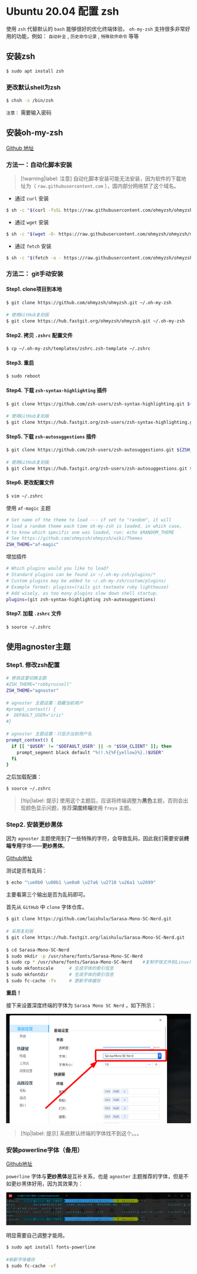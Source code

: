 # Ubuntu 20.04 配置 zsh

使用 `zsh` 代替默认的 `bash` 能够很好的优化终端体验， `oh-my-zsh` 支持很多非常好用的功能，例如： `自动补全` , `历史命令记录` , `特殊软件命令` 等等

## 安装zsh

```bash
$ sudo apt install zsh
```

### 更改默认shell为zsh

```bash
$ chsh -s /bin/zsh
```

`注意：` 需要输入密码

## 安装oh-my-zsh

[Github 地址](https://github.com/ohmyzsh/ohmyzsh)

### 方法一：自动化脚本安装

> [!warning|label: 注意]
> 自动化脚本安装可能无法安装，因为软件的下载地址为（ `raw.githubusercontent.com` ），国内部分网络禁了这个域名。

* 通过 `curl` 安装

```bash
$ sh -c "$(curl -fsSL https://raw.githubusercontent.com/ohmyzsh/ohmyzsh/master/tools/install.sh)"
```

* 通过 `wget` 安装

```bash
$ sh -c "$(wget -O- https://raw.githubusercontent.com/ohmyzsh/ohmyzsh/master/tools/install.sh)"
```

* 通过 `fetch` 安装

```bash
$ sh -c "$(fetch -o - https://raw.githubusercontent.com/ohmyzsh/ohmyzsh/master/tools/install.sh)"
```

### 方法二： git手动安装

#### Step1. clone项目到本地

```bash
$ git clone https://github.com/ohmyzsh/ohmyzsh.git ~/.oh-my-zsh

# 使用GitHub复刻版
$ git clone https://hub.fastgit.org/ohmyzsh/ohmyzsh.git ~/.oh-my-zsh
```

#### Step2. 拷贝 `.zshrc` 配置文件

```bash
$ cp ~/.oh-my-zsh/templates/zshrc.zsh-template ~/.zshrc
```

#### Step3. 重启

```bash
$ sudo reboot
```

#### Step4. 下载 `zsh-syntax-highlighting` 插件

```bash
$ git clone https://github.com/zsh-users/zsh-syntax-highlighting.git ${ZSH_CUSTOM:-~/.oh-my-zsh/custom}/plugins/zsh-syntax-highlighting

# 使用GitHub复刻版
$ git clone https://hub.fastgit.org/zsh-users/zsh-syntax-highlighting.git ${ZSH_CUSTOM:-~/.oh-my-zsh/custom}/plugins/zsh-syntax-highlighting
```

#### Step5. 下载 `zsh-autosuggestions` 插件

```bash
$ git clone https://github.com/zsh-users/zsh-autosuggestions.git ${ZSH_CUSTOM:-~/.oh-my-zsh/custom}/plugins/zsh-autosuggestions

# 使用GitHub复刻版
$ git clone https://hub.fastgit.org/zsh-users/zsh-autosuggestions.git ${ZSH_CUSTOM:-~/.oh-my-zsh/custom}/plugins/zsh-autosuggestions
```

#### Step6. 更改配置文件

```bash
$ vim ~/.zshrc
```

使用 `af-magic` 主题

```bash
# Set name of the theme to load --- if set to "random", it will
# load a random theme each time oh-my-zsh is loaded, in which case,
# to know which specific one was loaded, run: echo $RANDOM_THEME
# See https://github.com/ohmyzsh/ohmyzsh/wiki/Themes
ZSH_THEME="af-magic"
```

增加插件

```bash
# Which plugins would you like to load?
# Standard plugins can be found in ~/.oh-my-zsh/plugins/*
# Custom plugins may be added to ~/.oh-my-zsh/custom/plugins/
# Example format: plugins=(rails git textmate ruby lighthouse)
# Add wisely, as too many plugins slow down shell startup.
plugins=(git zsh-syntax-highlighting zsh-autosuggestions)
```

#### Step7. 加载 `.zshrc` 文件

```bash
$ source ~/.zshrc
```

## 使用agnoster主题

### Step1. 修改zsh配置

```bash
# 修改这里切换主题
#ZSH_THEME="robbyrussell"
ZSH_THEME="agnoster"

# agnoster 主题设置：隐藏当前用户
#prompt_context() {
#  DEFAULT_USER="iric"
#}

# agnoster 主题设置：只显示当前用户名
prompt_context() {
  if [[ "$USER" != "$DEFAULT_USER" || -n "$SSH_CLIENT" ]]; then
    prompt_segment black default "%(!.%{%F{yellow}%}.)$USER"
  fi
}
```

之后加载配置：

```bash
$ source ~/.zshrc
```

> [!tip|label: 提示]
> 使用这个主题后，应该将终端调整为**黑色**主题，否则会出现颜色显示问题，推荐**深度终端**使用 `freya` 主题。

### Step2. 安装更纱黑体

因为 `agnoster` 主题使用到了一些特殊的字符，会导致乱码，因此我们需要安装**终端专用**字体——**更纱黑体**。

[Github地址](https://github.com/laishulu/Sarasa-Mono-SC-Nerd)

测试是否有乱码：

```bash
$ echo "\ue0b0 \u00b1 \ue0a0 \u27a6 \u2718 \u26a1 \u2699"
```

主要看第三个输出是否为乱码即可。

首先从 `GitHub` 中 `clone` 字体仓库，

```bash
$ git clone https://github.com/laishulu/Sarasa-Mono-SC-Nerd.git

# 采用复刻版
$ git clone https://hub.fastgit.org/laishulu/Sarasa-Mono-SC-Nerd.git

$ cd Sarasa-Mono-SC-Nerd
$ sudo mkdir -p /usr/share/fonts/Sarasa-Mono-SC-Nerd
$ sudo cp * /usr/share/fonts/Sarasa-Mono-SC-Nerd    #复制字体文件到Linux系统中的/usr/share/fonts/Sarasa-Mono-SC-Nerd文件夹中
$ sudo mkfontscale      # 生成字体的索引信息
$ sudo mkfontdir        # 生成字体的索引信息
$ sudo fc-cache -fv     # 更新字体缓存
```

**重启！**

接下来设置深度终端的字体为 `Sarasa Mono SC Nerd` ，如下所示：

![深度终端设置字体为更纱黑体](assets/images/深度终端设置字体为更纱黑体.png)

> [!tip|label: 提示]
> 系统默认终端的字体找不到这个。。。

### 安装powerline字体（备用）

[Github地址](https://github.com/powerline/fonts)

`powerline` 字体与**更纱黑体**是互补关系，也是 `agnoster` 主题推荐的字体，但是不如更纱黑体好用，因为其效果为：

![powerline字体终端效果](assets/images/powerline字体终端效果.png)

明显需要自己调整才能用。

```bash
$ sudo apt install fonts-powerline

#刷新字体缓存
$ sudo fc-cache -vf
```
